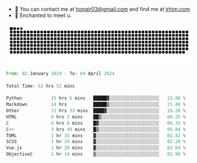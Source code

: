 - 📧 You can contact me at hongjr03@gmail.com and find me at [jrhim.com](https://jrhim.com/)
- 💜 Enchanted to meet u.

![snake_animation](https://raw.githubusercontent.com/hongjr03/hongjr03/output/github-contribution-grid-snake.svg)

<!--START_SECTION:waka-->

```rust
From: 02 January 2024 - To: 04 April 2024

Total Time: 52 hrs 52 mins

Python           15 hrs 6 mins   █████▓░░░░░░░░░░░░░░░░░░░   23.08 %
Markdown         14 hrs          █████▒░░░░░░░░░░░░░░░░░░░   21.40 %
Other            12 hrs 33 mins  ████▓░░░░░░░░░░░░░░░░░░░░   19.20 %
HTML             6 hrs 3 mins    ██▒░░░░░░░░░░░░░░░░░░░░░░   09.25 %
C                4 hrs 8 mins    █▓░░░░░░░░░░░░░░░░░░░░░░░   06.33 %
C++              3 hrs 49 mins   █▒░░░░░░░░░░░░░░░░░░░░░░░   05.84 %
TOML             1 hr 35 mins    ▓░░░░░░░░░░░░░░░░░░░░░░░░   02.42 %
SCSS             1 hr 29 mins    ▓░░░░░░░░░░░░░░░░░░░░░░░░   02.28 %
Vue.js           1 hr 20 mins    ▓░░░░░░░░░░░░░░░░░░░░░░░░   02.04 %
ObjectiveC       1 hr 14 mins    ▒░░░░░░░░░░░░░░░░░░░░░░░░   01.90 %
```

<!--END_SECTION:waka-->
